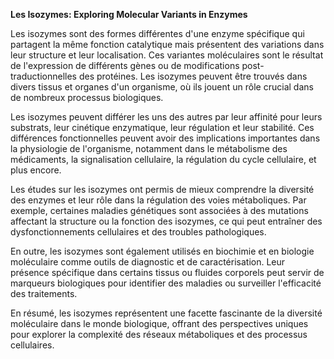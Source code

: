 **Les Isozymes: Exploring Molecular Variants in Enzymes**

Les isozymes sont des formes différentes d'une enzyme spécifique qui partagent la même fonction catalytique mais présentent des variations dans leur structure et leur localisation. Ces variantes moléculaires sont le résultat de l'expression de différents gènes ou de modifications post-traductionnelles des protéines. Les isozymes peuvent être trouvés dans divers tissus et organes d'un organisme, où ils jouent un rôle crucial dans de nombreux processus biologiques.

Les isozymes peuvent différer les uns des autres par leur affinité pour leurs substrats, leur cinétique enzymatique, leur régulation et leur stabilité. Ces différences fonctionnelles peuvent avoir des implications importantes dans la physiologie de l'organisme, notamment dans le métabolisme des médicaments, la signalisation cellulaire, la régulation du cycle cellulaire, et plus encore.

Les études sur les isozymes ont permis de mieux comprendre la diversité des enzymes et leur rôle dans la régulation des voies métaboliques. Par exemple, certaines maladies génétiques sont associées à des mutations affectant la structure ou la fonction des isozymes, ce qui peut entraîner des dysfonctionnements cellulaires et des troubles pathologiques.

En outre, les isozymes sont également utilisés en biochimie et en biologie moléculaire comme outils de diagnostic et de caractérisation. Leur présence spécifique dans certains tissus ou fluides corporels peut servir de marqueurs biologiques pour identifier des maladies ou surveiller l'efficacité des traitements.

En résumé, les isozymes représentent une facette fascinante de la diversité moléculaire dans le monde biologique, offrant des perspectives uniques pour explorer la complexité des réseaux métaboliques et des processus cellulaires.
